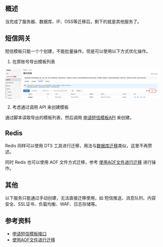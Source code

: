 ## 概述

当完成了服务器、数据库、IP、OSS等迁移后，剩下的就是其他服务了。

## 短信网关

短信模板只能一个个创建，不能批量操作。但是可以使用以下方式优化操作。

1. 在原账号导出模板列表

![alt text](image-16.png)

2. 考虑通过调用 API 来创建模板

通过脚本读取导出的模板列表，然后调用 [申请短信模板API](https://api.aliyun.com/document/Dysmsapi/2017-05-25/CreateSmsTemplate) 来创建。


## Redis

Redis 同样可以使用 DTS 工具进行迁移，用法与[数据库迁移](./03-数据库迁移.md)类似，这里不再赘述。

同时 Redis 也可以使用 AOF 文件方式迁移，参考 [使用AOF文件进行迁移](https://help.aliyun.com/zh/redis/user-guide/use-aof-files-to-migrate-data) 进行操作。

## 其他

以下服务只能通过手动创建，无法直接迁移使用，如 短信推送、消息队列、内容安全、SSL证书、负载均衡、WAF、日志存储等。


## 参考资料

- [申请短信模板接口](https://api.aliyun.com/document/Dysmsapi/2017-05-25/CreateSmsTemplate)
- [使用AOF文件进行迁移](https://help.aliyun.com/zh/redis/user-guide/use-aof-files-to-migrate-data)
